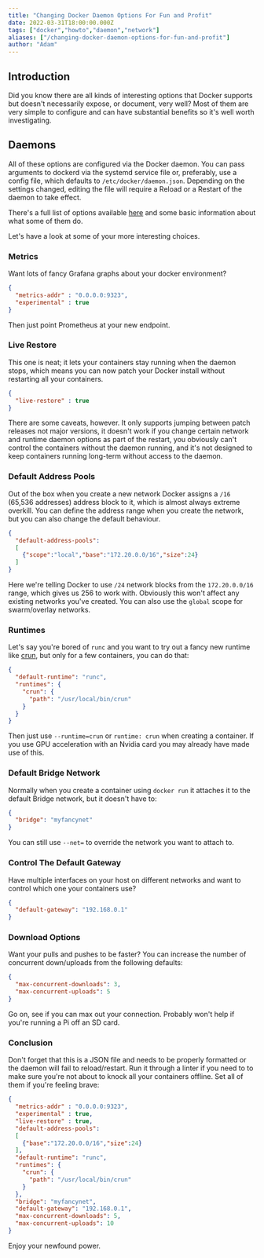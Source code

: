 ```yaml
---
title: "Changing Docker Daemon Options For Fun and Profit"
date: 2022-03-31T18:00:00.000Z
tags: ["docker","howto","daemon","network"]
aliases: ["/changing-docker-daemon-options-for-fun-and-profit"]
author: "Adam"
---
```


## Introduction

Did you know there are all kinds of interesting options that Docker supports but doesn't necessarily expose, or document, very well? Most of them are very simple to configure and can have substantial benefits so it's well worth investigating.

## Daemons

All of these options are configured via the Docker daemon. You can pass arguments to dockerd via the systemd service file or, preferably, use a config file, which defaults to `/etc/docker/daemon.json`. Depending on the settings changed, editing the file will require a Reload or a Restart of the daemon to take effect.

There's a full list of options available [here](https://docs.docker.com/engine/reference/commandline/dockerd/#daemon-configuration-file) and some basic information about what some of them do.

Let's have a look at some of your more interesting choices.

### Metrics

Want lots of fancy Grafana graphs about your docker environment?

```json
{
  "metrics-addr" : "0.0.0.0:9323",
  "experimental" : true
}
```

Then just point Prometheus at your new endpoint.

### Live Restore

This one is neat; it lets your containers stay running when the daemon stops, which means you can now patch your Docker install without restarting all your containers.

```json
{
  "live-restore" : true
}
```

There are some caveats, however. It only supports jumping between patch releases not major versions, it doesn't work if you change certain network and runtime daemon options as part of the restart, you obviously can't control the containers without the daemon running, and it's not designed to keep containers running long-term without access to the daemon.

### Default Address Pools

Out of the box when you create a new network Docker assigns a `/16` (65,536 addresses) address block to it, which is almost always extreme overkill. You can define the address range when you create the network, but you can also change the default behaviour.

```json
{
  "default-address-pools":
  [
    {"scope":"local","base":"172.20.0.0/16","size":24}
  ]
}
```

Here we're telling Docker to use `/24` network blocks from the `172.20.0.0/16` range, which gives us 256 to work with. Obviously this won't affect any existing networks you've created. You can also use the `global` scope for swarm/overlay networks.

### Runtimes

Let's say you're bored of `runc` and you want to try out a fancy new runtime like [crun](https://github.com/containers/crun), but only for a few containers, you can do that:

```json
{
  "default-runtime": "runc",
  "runtimes": {
    "crun": {
      "path": "/usr/local/bin/crun"
    }
  }
}
```

Then just use `--runtime=crun` or `runtime: crun` when creating a container. If you use GPU acceleration with an Nvidia card you may already have made use of this.

### Default Bridge Network

Normally when you create a container using `docker run` it attaches it to the default Bridge network, but it doesn't have to:

```json
{
  "bridge": "myfancynet"
}
```

You can still use `--net=` to override the network you want to attach to.

### Control The Default Gateway

Have multiple interfaces on your host on different networks and want to control which one your containers use?

```json
{
  "default-gateway": "192.168.0.1"
}
```

### Download Options

Want your pulls and pushes to be faster? You can increase the number of concurrent down/uploads from the following defaults:

```json
{
  "max-concurrent-downloads": 3,
  "max-concurrent-uploads": 5
}
```

Go on, see if you can max out your connection. Probably won't help if you're running a Pi off an SD card.

### Conclusion

Don't forget that this is a JSON file and needs to be properly formatted or the daemon will fail to reload/restart. Run it through a linter if you need to to make sure you're not about to knock all your containers offline. Set all of them if you're feeling brave:

```json
{
  "metrics-addr" : "0.0.0.0:9323",
  "experimental" : true,
  "live-restore" : true,
  "default-address-pools":
  [
    {"base":"172.20.0.0/16","size":24}
  ],
  "default-runtime": "runc",
  "runtimes": {
    "crun": {
      "path": "/usr/local/bin/crun"
    }
  },
  "bridge": "myfancynet",
  "default-gateway": "192.168.0.1",
  "max-concurrent-downloads": 5,
  "max-concurrent-uploads": 10
}
```

Enjoy your newfound power.
